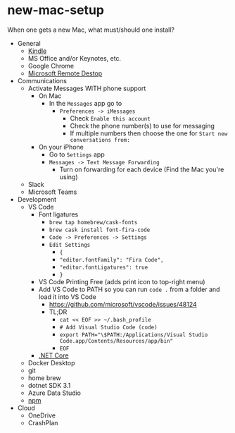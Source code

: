 # new-mac-setup
When one gets a new Mac, what must/should one install?

- General
  - [Kindle](https://apps.apple.com/us/app/kindle/id405399194?mt=12)
  - MS Office and/or Keynotes, etc.
  - Google Chrome
  - [Microsoft Remote Destop](https://apps.apple.com/us/app/microsoft-remote-desktop/id1295203466?mt=12)
- Communications
  - Activate Messages WITH phone support
    - On Mac
      - In the `Messages` app go to 
        - `Preferences -> iMessages`
          - Check `Enable this account`
          - Check the phone number(s) to use for messaging
          - If multiple numbers then choose the one for `Start new conversations from:`
    - On your iPhone
      - Go to `Settings` app
      - `Messages -> Text Message Forwarding`
        - Turn on forwarding for each device (Find the Mac you're using)    
  - Slack
  -  Microsoft Teams
- Development
  - VS Code
    - Font ligatures
      - `brew tap homebrew/cask-fonts`
      - `brew cask install font-fira-code`
      - `Code -> Preferences -> Settings`
      - `Edit Settings`
        - `{` 
        - `"editor.fontFamily": "Fira Code",` 
        - `"editor.fontLigatures": true`
        - `}`
    - VS Code Printing Free (adds print icon to top-right menu)
    - Add VS Code to PATH so you can run `code .` from a folder and load it into VS Code
      - https://github.com/microsoft/vscode/issues/48124
      - TL;DR
        - `cat << EOF >> ~/.bash_profile`
        - `# Add Visual Studio Code (code)`
        - `export PATH="\$PATH:/Applications/Visual Studio Code.app/Contents/Resources/app/bin"`
        - `EOF`
    - [.NET Core](https://dotnet.microsoft.com/download/dotnet-core)
  - Docker Desktop
  - git
  - home brew
  - dotnet SDK 3.1
  - Azure Data Studio
  - [npm](https://treehouse.github.io/installation-guides/mac/node-mac.html)
- Cloud
  - OneDrive
  - CrashPlan

